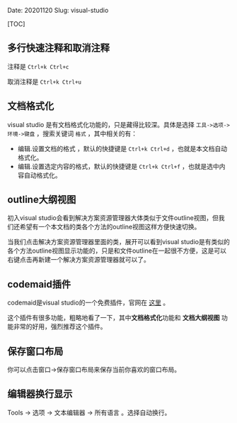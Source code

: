 Date: 20201120
Slug: visual-studio

[TOC]


## 多行快速注释和取消注释

注释是 `Ctrl+k Ctrl+c`

取消注释是 `Ctrl+k Ctrl+u`

## 文档格式化

visual studio 是有文档格式化功能的，只是藏得比较深。具体是选择 `工具->选项->环境->键盘` ，搜索关键词 `格式` ，其中相关的有：

- 编辑.设置文档的格式 ，默认的快捷键是 `Ctrl+k Ctrl+d` ，也就是本文档自动格式化。
- 编辑.设置选定内容的格式，默认的快捷键是 `Ctrl+k Ctrl+f` ，也就是选中内容自动格式化。

## outline大纲视图

初入visual studio会看到解决方案资源管理器大体类似于文件outline视图，但我们还希望有一个本文档的类各个方法的outline视图这样方便快速切换。

当我们点击解决方案资源管理器里面的类，展开可以看到visual studio是有类似的各个方法outline视图显示功能的，只是和文件outline在一起很不方便，这是可以右键点击再新建一个解决方案资源管理器就可以了。



## codemaid插件

codemaid是visual studio的一个免费插件，官网在 [这里](https://www.codemaid.net/) 。

这个插件有很多功能，粗略地看了一下，其中**文档格式化**功能和 **文档大纲视图** 功能非常的好用，强烈推荐这个插件。



## 保存窗口布局

你可以点击窗口->保存窗口布局来保存当前你喜欢的窗口布局。

## 编辑器换行显示

Tools -> 选项 -> 文本编辑器 -> 所有语言 。选择自动换行。